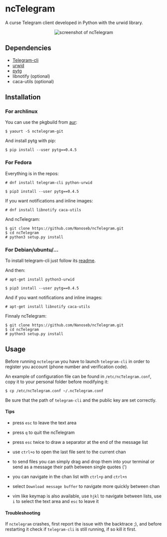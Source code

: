 # ncTelegram
A curse Telegram client developed in Python with the urwid library.

<p align="center">
  <img src="http://pix.toile-libre.org/upload/original/1457204711.png" alt="screenshot of ncTelegram"/>
</p>


## Dependencies

* [Telegram-cli](https://github.com/vysheng/tg)
* [urwid](http://urwid.org)
* [pytg](https://github.com/luckydonald/pytg)
* libnotify (optional)
* caca-utils (optional)

## Installation

### For archlinux
You can use the pkgbuild from [aur](https://aur.archlinux.org/packages/nctelegram-git/):
```
$ yaourt -S nctelegram-git
```

And install pytg with pip:
```
$ pip install --user pytg==0.4.5
```

### For Fedora
Everything is in the repos:

```
# dnf install telegram-cli python-urwid

$ pip3 install --user pytg==0.4.5
```

If you want notifications and inline images:
```
# dnf install libnotify caca-utils
```

And ncTelegram:
```
$ git clone https://github.com/Nanoseb/ncTelegram.git
$ cd ncTelegram
# python3 setup.py install
```

### For Debian/ubuntu/...

To install telegram-cli just follow its [readme](https://github.com/vysheng/tg).

And then:
```
# apt-get install python3-urwid 

$ pip3 install --user pytg==0.4.5
```

And if you want notifications and inline images:
```
# apt-get install libnotify caca-utils
```

Finnaly ncTelegram:
```
$ git clone https://github.com/Nanoseb/ncTelegram.git
$ cd ncTelegram
# python3 setup.py install
```

## Usage

Before running `nctelegram` you have to launch `telegram-cli` in order to register you account (phone number and verification code).

An example of configuration file can be found in `/etc/ncTelegram.conf`, copy it to your personal folder before modifying it: 
```
$ cp /etc/ncTelegram.conf ~/.ncTelegram.conf
```
Be sure that the path of `telegram-cli` and the public key are set correctly.


#### Tips

- press `esc` to leave the text area

- press `q` to quit the ncTelegram

- press `esc` twice to draw a separator at the end of the message list

- use `ctrl+o` to open the last file sent to the current chan

- to send files you can simply drag and drop them into your terminal or send as a message their path between single quotes (')

- you can navigate in the chan list with `ctrl+p` and `ctrl+n`

- select `Download message buffer` to navigate more quickly between chan

- vim like keymap is also available, use `hjkl` to navigate between lists, use `i` to select the text area and `esc` to leave it


#### Troubleshooting

If `nctelegram` crashes, first report the issue with the backtrace ;), and before restarting it check if `telegram-cli` is still running, if so kill it first.
